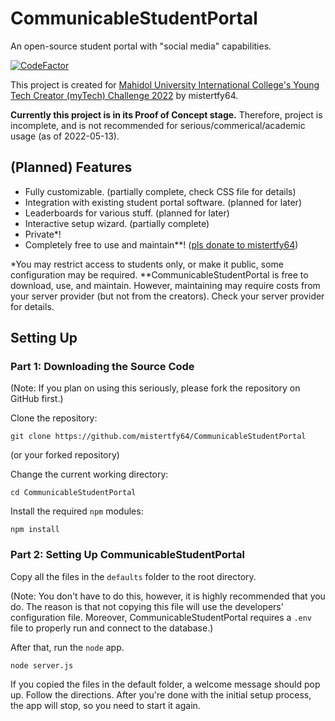 # CommunicableStudentPortal
An open-source student portal with "social media" capabilities.

[![CodeFactor](https://www.codefactor.io/repository/github/mistertfy64/communicablestudentportal/badge)](https://www.codefactor.io/repository/github/mistertfy64/communicablestudentportal)

This project is created for [Mahidol University International College's Young Tech Creator (myTech) Challenge 2022](https://muic.mahidol.ac.th/eng/muic-young-tech-creator-mytech-challenge-2022/) by mistertfy64.

**Currently this project is in its Proof of Concept stage.** Therefore, project is incomplete, and is not recommended for serious/commerical/academic usage (as of 2022-05-13).

## (Planned) Features
- Fully customizable. (partially complete, check CSS file for details)
- Integration with existing student portal software. (planned for later)
- Leaderboards for various stuff. (planned for later)
- Interactive setup wizard. (partially complete)
- Private*!
- Completely free to use and maintain**! ([pls donate to mistertfy64](https://www.patreon.com/mistertfy64))

\*You may restrict access to students only, or make it public, some configuration may be required.
\*\*CommunicableStudentPortal is free to download, use, and maintain. However, maintaining may require costs from your server provider (but not from the creators). Check your server provider for details.


## Setting Up
### Part 1: Downloading the Source Code

(Note: If you plan on using this seriously, please fork the repository on GitHub first.)

Clone the repository:
```
git clone https://github.com/mistertfy64/CommunicableStudentPortal
```
(or your forked repository)


Change the current working directory:
```
cd CommunicableStudentPortal
```

Install the required `npm` modules:
```
npm install
```

### Part 2: Setting Up CommunicableStudentPortal

Copy all the files in the `defaults` folder to the root directory.

(Note: You don't have to do this, however, it is highly recommended that you do. The reason is that not copying this file will use the developers' configuration file. Moreover, CommunicableStudentPortal requires a `.env` file to properly run and connect to the database.)

After that, run the `node` app.

```
node server.js
```

If you copied the files in the default folder, a welcome message should pop up. Follow the directions. After you're done with the initial setup process, the app will stop, so you need to start it again.

